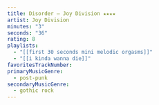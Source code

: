 ```yaml
---
title: Disorder — Joy Division ★★★★
artist: Joy Division
minutes: "3"
seconds: "36"
rating: 8
playlists:
  - "[[first 30 seconds mini melodic orgasms]]"
  - "[[i kinda wanna die]]"
favoritesTrackNumber:
primaryMusicGenre:
  - post-punk
secondaryMusicGenre:
  - gothic rock
---
```

